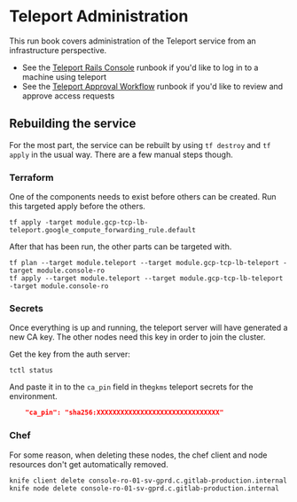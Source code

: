 # Teleport Administration

This run book covers administration of the Teleport service from an infrastructure perspective. 

- See the [Teleport Rails Console](Connect_to_Rails_Console_via_Teleport.md) runbook if you'd like to log in to a machine using teleport
- See the [Teleport Approval Workflow](teleport_approval_workflow.md) runbook if you'd like to review and approve access requests

## Rebuilding the service

For the most part, the service can be rebuilt by using `tf destroy` and `tf apply` in the usual way.  There are a few manual steps though.

### Terraform

One of the components needs to exist before others can be created.  Run this targeted apply before the others.

```shell
tf apply -target module.gcp-tcp-lb-teleport.google_compute_forwarding_rule.default
```

After that has been run, the other parts can be targeted with.

```shell
tf plan --target module.teleport --target module.gcp-tcp-lb-teleport -target module.console-ro
tf apply --target module.teleport --target module.gcp-tcp-lb-teleport -target module.console-ro
```

### Secrets

Once everything is up and running, the teleport server will have generated a new CA key.  The other nodes need this key in order to join the cluster.

Get the key from the auth server:
```shell
tctl status
```

And paste it in to the `ca_pin`  field in the`gkms` teleport secrets for the environment.

```json
    "ca_pin": "sha256:XXXXXXXXXXXXXXXXXXXXXXXXXXXXXXX"
```



### Chef

For some reason, when deleting these nodes, the chef client and node resources don't get automatically removed.

```shell
knife client delete console-ro-01-sv-gprd.c.gitlab-production.internal
knife node delete console-ro-01-sv-gprd.c.gitlab-production.internal
```